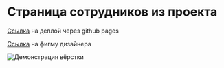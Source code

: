 # Страница сотрудников из проекта

[Ссылка](https://danrayss.github.io/employees_page/) на деплой через github pages <br>

[Ссылка](https://www.figma.com/file/Kjooa95VD919LN94GU3nPG/PersonnelManagement?type=design&node-id=37-2820&t=txGmKsz9sNMWOD2p-4) на фигму дизайнера

![Демонстрация вёрстки](https://github.com/DanRaySS/employees_page/assets/113042616/83bf16f9-48b5-48bc-b807-2e8b8a8a50c9)
